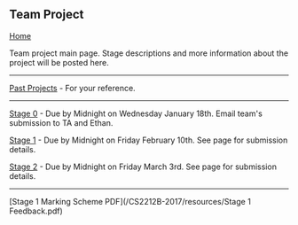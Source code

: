 ## Team Project

[Home](README.md)  

Team project main page. Stage descriptions and more information about the project will be posted here.

---

[Past Projects](PASTPROJECTS.md) - For your reference.

---

[Stage 0](STAGE0.md) - Due by Midnight on Wednesday January 18th. Email team's submission to TA and Ethan.  

[Stage 1](STAGE1.md) - Due by Midnight on Friday February 10th. See page for submission details.

[Stage 2](STAGE2.md) - Due by Midnight on Friday March 3rd. See page for submission details.

---  

[Stage 1 Marking Scheme PDF](/CS2212B-2017/resources/Stage 1 Feedback.pdf)
